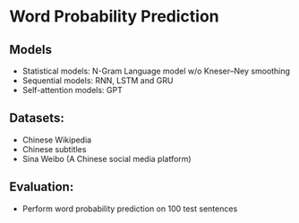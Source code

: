 # Word Probability Prediction

## Models
  - Statistical models: N-Gram Language model w/o Kneser–Ney smoothing
  - Sequential models: RNN, LSTM and GRU
  - Self-attention models: GPT

## Datasets:
  - Chinese Wikipedia
  - Chinese subtitles
  - Sina Weibo (A Chinese social media platform)

## Evaluation:
  - Perform word probability prediction on 100 test sentences
